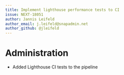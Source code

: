 ```yaml
---
title: Implement lighthouse performance tests to CI
issue: NEXT-18051
author: Jannis Leifeld
author_email: j.leifeld@snapadmin.net
author_github: @jleifeld
---
```

# Administration
* Added Lighthouse CI tests to the pipeline
